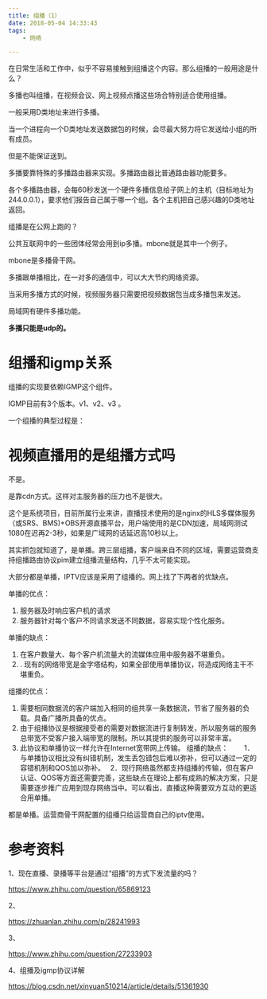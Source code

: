```yaml
---
title: 组播（1）
date: 2018-05-04 14:33:43
tags:
	- 网络

---
```




在日常生活和工作中，似乎不容易接触到组播这个内容。那么组播的一般用途是什么？



多播也叫组播，在视频会议、网上视频点播这些场合特别适合使用组播。



一般采用D类地址来进行多播。

当一个进程向一个D类地址发送数据包的时候，会尽最大努力将它发送给小组的所有成员。

但是不能保证送到。



多播要靠特殊的多播路由器来实现。多播路由器比普通路由器功能要多。

各个多播路由器，会每60秒发送一个硬件多播信息给子网上的主机（目标地址为244.0.0.1），要求他们报告自己属于哪一个组。各个主机把自己感兴趣的D类地址返回。





组播是在公网上跑的？



公共互联网中的一些团体经常会用到ip多播。mbone就是其中一个例子。

mbone是多播骨干网。



多播跟单播相比，在一对多的通信中，可以大大节约网络资源。

当采用多播方式的时候，视频服务器只需要把视频数据包当成多播包来发送。



局域网有硬件多播功能。



**多播只能是udp的。**

# 组播和igmp关系

组播的实现要依赖IGMP这个组件。

IGMP目前有3个版本。v1、v2、v3 。



一个组播的典型过程是：



# 视频直播用的是组播方式吗

不是。

是靠cdn方式。这样对主服务器的压力也不是很大。

这个是系统项目，目前所属行业来讲，直播技术使用的是nginx的HLS多媒体服务（或SRS、BMS)+OBS开源直播平台，用户端使用的是CDN加速，局域网测试1080在迟再2-3秒，如果是广域网的话延迟高10秒以上。

其实抓包就知道了，是单播。跨三层组播，客户端来自不同的区域，需要运营商支持组播路由协议pim建立组播流量结构，几乎不太可能实现。

大部分都是单播，IPTV应该是采用了组播的。网上找了下两者的优缺点。

单播的优点：　　
1. 服务器及时响应客户机的请求　　
2. 服务器针对每个客户不同请求发送不同数据，容易实现个性化服务。

单播的缺点：　　

1. 在客户数量大、每个客户机流量大的流媒体应用中服务器不堪重负。　　
2. . 现有的网络带宽是金字塔结构，如果全部使用单播协议，将造成网络主干不堪重负。

组播的优点：　　
1. 需要相同数据流的客户端加入相同的组共享一条数据流，节省了服务器的负载。具备广播所具备的优点。　　
2. 由于组播协议是根据接受者的需要对数据流进行复制转发，所以服务端的服务总带宽不受客户接入端带宽的限制。所以其提供的服务可以非常丰富。　　
3. 此协议和单播协议一样允许在Internet宽带网上传输。
  组播的缺点：　　
  1．与单播协议相比没有纠错机制，发生丢包错包后难以弥补，但可以通过一定的容错机制和QOS加以弥补。　
  2．现行网络虽然都支持组播的传输，但在客户认证、QOS等方面还需要完善，这些缺点在理论上都有成熟的解决方案，只是需要逐步推广应用到现存网络当中。可以看出，直播这种需要双方互动的更适合用单播。


都是单播。运营商骨干网配置的组播只给运营商自己的iptv使用。



# 参考资料

1、现在直播、录播等平台是通过“组播”的方式下发流量的吗？

https://www.zhihu.com/question/65869123

2、

https://zhuanlan.zhihu.com/p/28241993

3、

https://www.zhihu.com/question/27233903

4、组播及igmp协议详解

https://blog.csdn.net/xinyuan510214/article/details/51361930